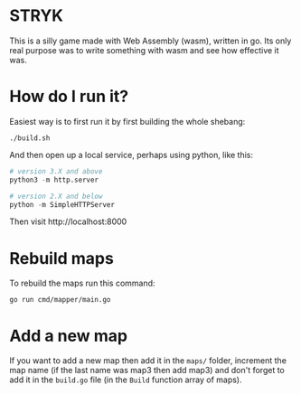 # STRYK

This is a silly game made with Web Assembly (wasm), written in go. Its only real purpose was to write something with
wasm and see how effective it was.

# How do I run it?

Easiest way is to first run it by first building the whole shebang:

```
./build.sh
```

And then open up a local service, perhaps using python, like this:

```python
# version 3.X and above
python3 -m http.server

# version 2.X and below
python -m SimpleHTTPServer
```

Then visit http://localhost:8000

# Rebuild maps

To rebuild the maps run this command:

```
go run cmd/mapper/main.go
```

# Add a new map

If you want to add a new map then add it in the `maps/` folder, increment the map name
(if the last name was map3 then add map3) and don't forget to add it in the `build.go`
file (in the `Build` function array of maps).